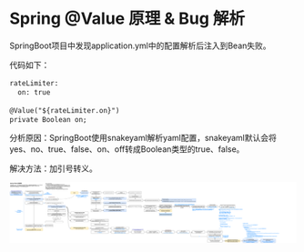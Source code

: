 # Spring @Value 原理 & Bug 解析

SpringBoot项目中发现application.yml中的配置解析后注入到Bean失败。

代码如下：

```
rateLimiter:
  on: true

@Value("${rateLimiter.on}")
private Boolean on;
```
分析原因：SpringBoot使用snakeyaml解析yaml配置，snakeyaml默认会将yes、no、true、false、on、off转成Boolean类型的true、false。

解决方法：加引号转义。

![](imgs/@Value-workflow.png)

